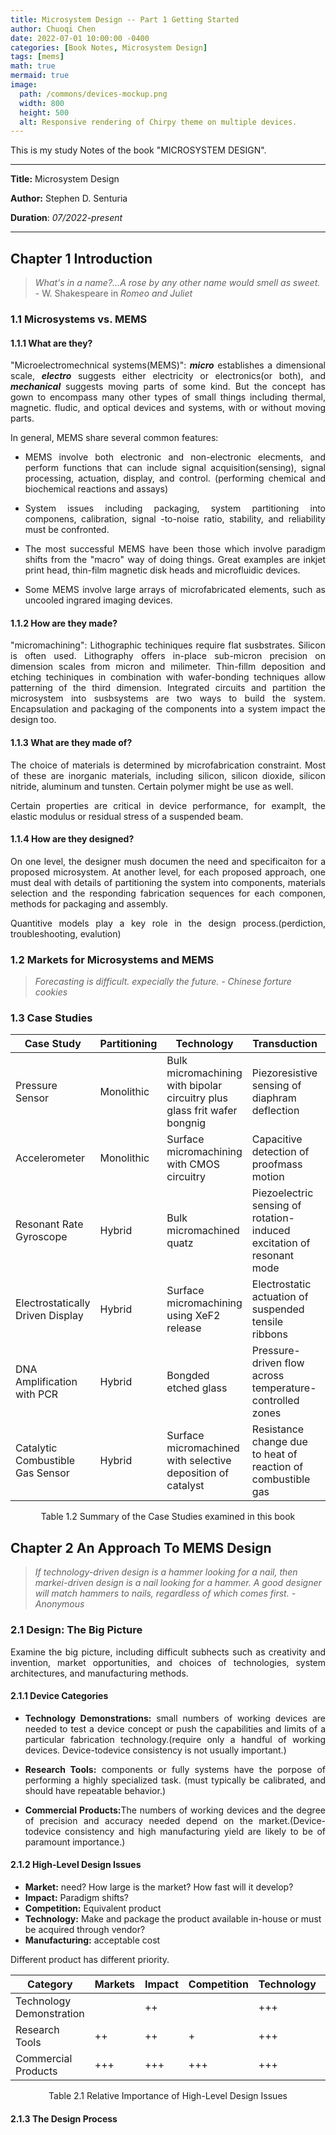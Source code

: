 ```yaml
---
title: Microsystem Design -- Part 1 Getting Started
author: Chuoqi Chen
date: 2022-07-01 10:00:00 -0400
categories: [Book Notes, Microsystem Design]
tags: [mems]
math: true
mermaid: true
image:
  path: /commons/devices-mockup.png
  width: 800
  height: 500
  alt: Responsive rendering of Chirpy theme on multiple devices.
---
```

<!-- <style>body {text-align: justify}</style> -->

This is my study Notes of the book "MICROSYSTEM DESIGN". 

---

**Title:** Microsystem Design  

**Author:** Stephen D. Senturia

**Duration**: *07/2022-present*

---

## Chapter 1 Introduction

> *What's in a name?...A rose by any other name would smell as sweet.* - W. Shakespeare in *Romeo and Juliet*

### 1.1 Microsystems vs. MEMS

#### 1.1.1 What are they?
<p align="justify">
"Microelectromechnical systems(MEMS)": <b><i>micro</i></b> establishes a dimensional scale, <b><i>electro</i></b> suggests either electricity or electronics(or both), and <b><i>mechanical</i></b> suggests moving parts of some kind. But the concept has gown to encompass many other types of small things including thermal, magnetic. fludic, and optical devices and systems, with or without moving parts.
</p>


In general, MEMS share several common features:
<ul>
<li><p align="justify">MEMS involve both electronic and non-electronic elecments, and perform functions that can include signal acquisition(sensing), signal processing, actuation, display, and control. (performing chemical and biochemical reactions and assays)</p></li>
<li> <p align="justify">System issues including packaging, system partitioning into componens, calibration, signal -to-noise ratio, stability, and reliability must be confronted.</p></li>
<li> <p align="justify">The most successful MEMS have been those which involve paradigm shifts from the "macro" way of doing things. Great examples are inkjet print head, thin-film magnetic disk heads and microfluidic devices.</p></li>
<li> <p align="justify">Some MEMS involve large arrays of microfabricated elements, such as uncooled ingrared imaging devices.</p></li>
</ul>


#### 1.1.2 How are they made?
<p align="justify">
"micromachining": Lithographic techiniques require flat susbstrates. Silicon is often used. Lithography offers in-place sub-micron precision on dimension scales from micron and milimeter. Thin-fillm deposition and etching techiniques in combination with wafer-bonding techniques allow patterning of the third dimension. Integrated circuits and partition the microsystem into susbsystems are two ways to build the system. Encapsulation and packaging of the components into a system impact the design too. </p>

#### 1.1.3 What are they made of?
<p align="justify">
The choice of materials is determined by microfabrication constraint. Most of these are inorganic materials, including silicon, silicon dioxide, silicon nitride, aluminum and tunsten. Certain polymer might be use as well. </p>

<p align="justify">
Certain properties  are critical in device performance, for examplt, the elastic modulus or residual stress of a suspended beam.</p> 

#### 1.1.4 How are they designed? 
<p align="justify">
On one level, the designer mush documen the need and specificaiton for a proposed microsystem. At another level, for each proposed approach, one must deal with details of partitioning the system into components, materials selection and the responding fabrication sequences for each componen, methods for packaging and assembly.</p>

<p align="justify">
Quantitive models play a key role in the design process.(perdiction, troubleshooting, evalution)</p>

### 1.2 Markets for Microsystems and MEMS
> *Forecasting is difficult. expecially the future. - Chinese forture cookies*

### 1.3 Case Studies

| **Case Study**                   | **Partitioning** | **Technology**                                                           | **Transduction**                                                      | **Packaging**                                         |
|----------------------------------|------------------|--------------------------------------------------------------------------|-----------------------------------------------------------------------|-------------------------------------------------------|
| Pressure Sensor                  | Monolithic       | Bulk micromachining with bipolar circuitry plus glass frit wafer bongnig | Piezoresistive sensing of diaphram deflection                         | Plastic                                               |
| Accelerometer                    | Monolithic       | Surface micromachining with CMOS circuitry                               | Capacitive detection of proofmass motion                              | Metal can                                             |
| Resonant Rate Gyroscope          | Hybrid           | Bulk micromachined quatz                                                 | Piezoelectric sensing of rotation-induced excitation of resonant mode | Metal can                                             |
| Electrostatically Driven Display | Hybrid           | Surface micromachining using XeF2 release                                | Electrostatic actuation of suspended tensile ribbons                  | Bonded glass device cap plus direct wire bond to ASIC |
| DNA Amplification with PCR       | Hybrid           | Bongded etched glass                                                     | Pressure-driven flow across temperature-controlled zones              | Microcapillaries attached with adhesive               |
| Catalytic Combustible Gas Sensor | Hybrid           | Surface micromachined with selective deposition of catalyst              | Resistance change due to heat of reaction of combustible gas          | Custom mounting for research use                      |

<p align = "center">
Table 1.2 Summary of the Case Studies examined in this book
</p>

## Chapter 2 An Approach To MEMS Design
> *If technology-driven design is a hammer looking for a nail, then markei-driven design is a nail looking for a hammer. A good designer will match hammers to nails, regardless of which comes first. - Anonymous*

### 2.1 Design: The Big Picture
<p align="justify">
Examine the big picture, including difficult subhects such as creativity and invention, market opportunities, and choices of technologies, system architectures, and manufacturing methods.
</p>

#### 2.1.1 Device Categories
<ul>
<li><p align="justify"><b>Technology Demonstrations:</b> small numbers of working devices are needed to test a device concept or push the capabilities and limits of a particular fabrication technology.(require only a handful of working devices. Device-todevice consistency is not usually important.)</p></li>
<li><p align="justify"><b>Research Tools:</b> components or fully systems have the porpose of performing a highly specialized task. (must typically be calibrated, and should have repeatable behavior.)</p></li>
<li><p align="justify"><b>Commercial Products:</b>The numbers of working devices and the degree of precision and accuracy needed depend on the market.(Device-todevice consistency and high manufacturing yield are likely to be of paramount importance.)</p></li>
</ul>

#### 2.1.2 High-Level Design Issues
- **Market:** need? How large is the market? How fast will it develop?
- **Impact:** Paradigm shifts?
- **Competition:** Equivalent product
- **Technology:** Make and package the product available in-house or must be acquired through vendor?
- **Manufacturing:** acceptable cost

Different product has different priority.

|     **Category**       |**Markets**|**Impact**|**Competition**|**Technology**|**Manufacturing**|
|------------------------|-----------|----------|---------------|--------------|-----------------|
|Technology Demonstration|           |    ++    |               |      +++     |                 |
|Research Tools          |    ++     |    ++    |      +        |      +++     |        ++       | 
| Commercial Products    |    +++    |    +++   |     +++       |      +++     |        +++      |

<p align = "center">
Table 2.1 Relative Importance of High-Level Design Issues
</p>

#### 2.1.3 The Design Process